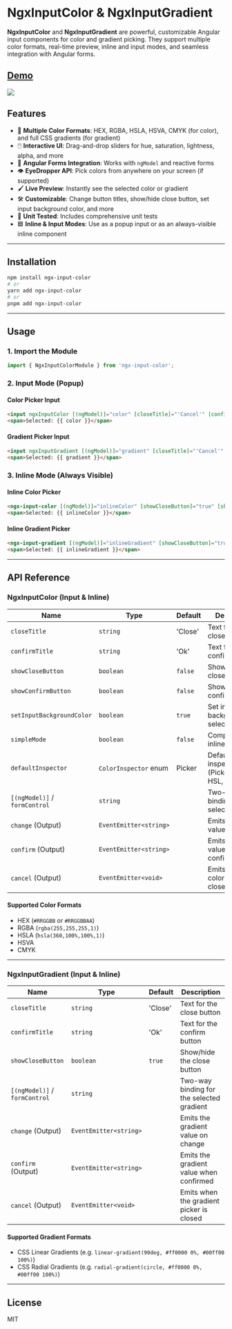 # NgxInputColor & NgxInputGradient

**NgxInputColor** and **NgxInputGradient** are powerful, customizable Angular input components for color and gradient picking. They support multiple color formats, real-time preview, inline and input modes, and seamless integration with Angular forms.

## [Demo](https://mr-samani.github.io/ngx-input-color/)

![](https://mr-samani.github.io/ngx-input-color/screenshot.png)

## Features

- 🎨 **Multiple Color Formats**: HEX, RGBA, HSLA, HSVA, CMYK (for color), and full CSS gradients (for gradient)
- 🖱️ **Interactive UI**: Drag-and-drop sliders for hue, saturation, lightness, alpha, and more
- 🧩 **Angular Forms Integration**: Works with `ngModel` and reactive forms
- 👁️ **EyeDropper API**: Pick colors from anywhere on your screen (if supported)
- 🖌️ **Live Preview**: Instantly see the selected color or gradient
- 🛠️ **Customizable**: Change button titles, show/hide close button, set input background color, and more
- 🧪 **Unit Tested**: Includes comprehensive unit tests
- 🟦 **Inline & Input Modes**: Use as a popup input or as an always-visible inline component

---

## Installation

```bash
npm install ngx-input-color
# or
yarn add ngx-input-color
# or
pnpm add ngx-input-color
```

---

## Usage

### 1. Import the Module

```typescript
import { NgxInputColorModule } from 'ngx-input-color';
```

### 2. Input Mode (Popup)

#### Color Picker Input

```html
<input ngxInputColor [(ngModel)]="color" [closeTitle]="'Cancel'" [confirmTitle]="'Select'" />
<span>Selected: {{ color }}</span>
```

#### Gradient Picker Input

```html
<input ngxInputGradient [(ngModel)]="gradient" [closeTitle]="'Cancel'" [confirmTitle]="'Select'" />
<span>Selected: {{ gradient }}</span>
```

### 3. Inline Mode (Always Visible)

#### Inline Color Picker

```html
<ngx-input-color [(ngModel)]="inlineColor" [showCloseButton]="true" [showConfirmButton]="true" [simpleMode]="false"></ngx-input-color>
<span>Selected: {{ inlineColor }}</span>
```

#### Inline Gradient Picker

```html
<ngx-input-gradient [(ngModel)]="inlineGradient" [showCloseButton]="true" [confirmTitle]="'Done'"></ngx-input-gradient>
<span>Selected: {{ inlineGradient }}</span>
```

---

## API Reference

### NgxInputColor (Input & Inline)

| Name                          | Type                   | Default   | Description                                    |
| ----------------------------- | ---------------------- | --------- | ---------------------------------------------- |
| `closeTitle`                  | `string`               | 'Close'   | Text for the close button                      |
| `confirmTitle`                | `string`               | 'Ok'      | Text for the confirm button                    |
| `showCloseButton`             | `boolean`              | `false`   | Show/hide the close button                     |
| `showConfirmButton`           | `boolean`              | `false`   | Show/hide the confirm button                   |
| `setInputBackgroundColor`     | `boolean`              | `true`    | Set input background to selected color         |
| `simpleMode`                  | `boolean`              | `false`   | Compact UI for inline use                      |
| `defaultInspector`            | `ColorInspector` enum  | Picker    | Default inspector (Picker, RGB, HSL, CMYK)     |
| `[(ngModel)]` / `formControl` | `string`               |           | Two-way binding for the selected color         |
| `change` (Output)             | `EventEmitter<string>` |           | Emits the color value on change                |
| `confirm` (Output)            | `EventEmitter<string>` |           | Emits the color value when confirmed           |
| `cancel` (Output)             | `EventEmitter<void>`   |           | Emits when the color picker is closed/canceled |

#### Supported Color Formats

- HEX (`#RRGGBB` or `#RRGGBBAA`)
- RGBA (`rgba(255,255,255,1)`)
- HSLA (`hsla(360,100%,100%,1)`)
- HSVA
- CMYK

---

### NgxInputGradient (Input & Inline)

| Name                          | Type                   | Default   | Description                                    |
| ----------------------------- | ---------------------- | --------- | ---------------------------------------------- |
| `closeTitle`                  | `string`               | 'Close'   | Text for the close button                      |
| `confirmTitle`                | `string`               | 'Ok'      | Text for the confirm button                    |
| `showCloseButton`             | `boolean`              | `true`    | Show/hide the close button                     |
| `[(ngModel)]` / `formControl` | `string`               |           | Two-way binding for the selected gradient      |
| `change` (Output)             | `EventEmitter<string>` |           | Emits the gradient value on change             |
| `confirm` (Output)            | `EventEmitter<string>` |           | Emits the gradient value when confirmed        |
| `cancel` (Output)             | `EventEmitter<void>`   |           | Emits when the gradient picker is closed       |

#### Supported Gradient Formats

- CSS Linear Gradients (e.g. `linear-gradient(90deg, #ff0000 0%, #00ff00 100%)`)
- CSS Radial Gradients (e.g. `radial-gradient(circle, #ff0000 0%, #00ff00 100%)`)

---

## License

MIT